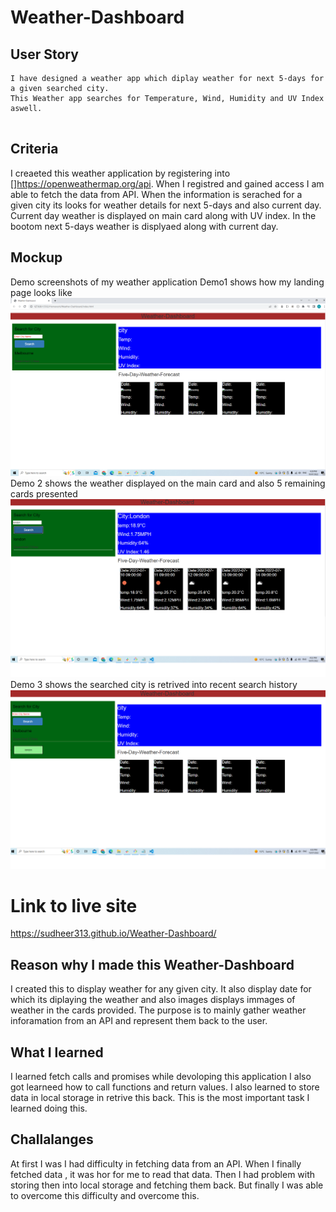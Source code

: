 # Weather-Dashboard
## User Story
```
I have designed a weather app which diplay weather for next 5-days for a given searched city.
This Weather app searches for Temperature, Wind, Humidity and UV Index aswell.


```
## Criteria

I creaeted this weather application by registering into []https://openweathermap.org/api.
When I registred and gained access I am able to fetch the data from API.
When the information is serached for a given city its looks for weather details for next 5-days and also current day.
Current day weather is displayed on main card along with UV index.
In the bootom next 5-days weather is displyaed along with current day.

## Mockup
 Demo screenshots of my weather application
 Demo1 shows how my landing page looks like
 ![Demo1](./images/Demo1.png)
 Demo 2 shows the weather displayed on the main card and also 5 remaining cards presented
 ![Demo2](./images/Demo2.png)
Demo 3 shows the searched city is retrived into recent search history 
 ![Demo3](./images/Demo3.png)

# Link to live site
https://sudheer313.github.io/Weather-Dashboard/

## Reason why I made this Weather-Dashboard

I created this to display weather for any given city.
It also display date for which its diplaying the weather and also images displays immages of weather in the cards provided.
The purpose is to mainly gather weather inforamation from an API and represent them back to the user.

## What I learned
I learned fetch calls and promises while devoloping this application I also got learneed how to call functions and return values. I also learned to store data in local storage in retrive this back. This is the most important task I learned doing this.

## Challalanges
At first I was I had difficulty in fetching data from an API. When I finally fetched data , it was hor for me to read that data. Then I had problem with storing then into local storage and fetching them back.
But finally I was able to overcome this difficulty and overcome this.


